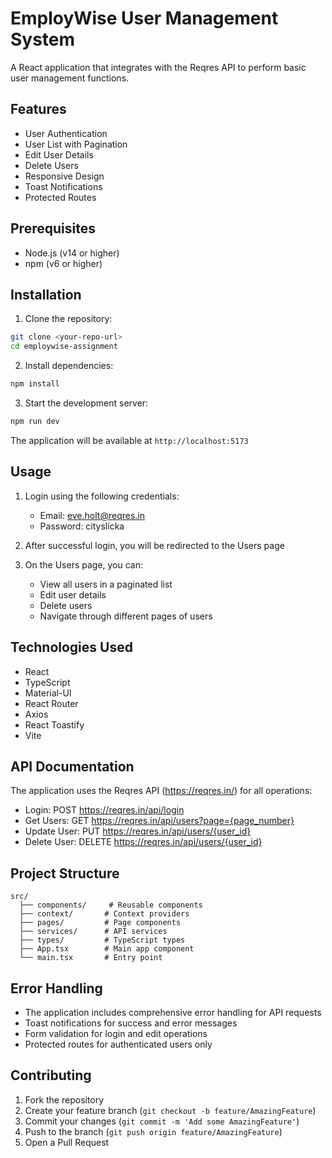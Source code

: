 # EmployWise User Management System

A React application that integrates with the Reqres API to perform basic user management functions.

## Features

- User Authentication
- User List with Pagination
- Edit User Details
- Delete Users
- Responsive Design
- Toast Notifications
- Protected Routes

## Prerequisites

- Node.js (v14 or higher)
- npm (v6 or higher)

## Installation

1. Clone the repository:
```bash
git clone <your-repo-url>
cd employwise-assignment
```

2. Install dependencies:
```bash
npm install
```

3. Start the development server:
```bash
npm run dev
```

The application will be available at `http://localhost:5173`

## Usage

1. Login using the following credentials:
   - Email: eve.holt@reqres.in
   - Password: cityslicka

2. After successful login, you will be redirected to the Users page
3. On the Users page, you can:
   - View all users in a paginated list
   - Edit user details
   - Delete users
   - Navigate through different pages of users

## Technologies Used

- React
- TypeScript
- Material-UI
- React Router
- Axios
- React Toastify
- Vite

## API Documentation

The application uses the Reqres API (https://reqres.in/) for all operations:

- Login: POST https://reqres.in/api/login
- Get Users: GET https://reqres.in/api/users?page={page_number}
- Update User: PUT https://reqres.in/api/users/{user_id}
- Delete User: DELETE https://reqres.in/api/users/{user_id}

## Project Structure

```
src/
  ├── components/     # Reusable components
  ├── context/       # Context providers
  ├── pages/         # Page components
  ├── services/      # API services
  ├── types/         # TypeScript types
  ├── App.tsx        # Main app component
  └── main.tsx       # Entry point
```

## Error Handling

- The application includes comprehensive error handling for API requests
- Toast notifications for success and error messages
- Form validation for login and edit operations
- Protected routes for authenticated users only

## Contributing

1. Fork the repository
2. Create your feature branch (`git checkout -b feature/AmazingFeature`)
3. Commit your changes (`git commit -m 'Add some AmazingFeature'`)
4. Push to the branch (`git push origin feature/AmazingFeature`)
5. Open a Pull Request
